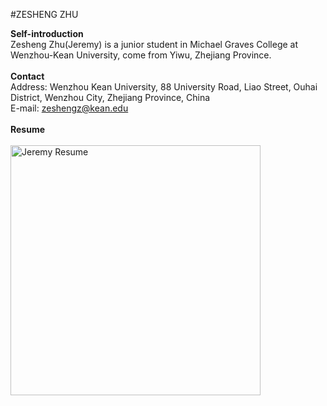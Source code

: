 #ZESHENG ZHU

**Self-introduction**<br>
Zesheng Zhu(Jeremy) is a junior student in Michael Graves College at Wenzhou-Kean University, come from Yiwu, Zhejiang Province.<br><br>
**Contact**<br>
Address: Wenzhou Kean University, 88 University Road, Liao Street, Ouhai District, Wenzhou City, Zhejiang Province, China<br>
E-mail: zeshengz@kean.edu<br><br>
**Resume**<br><br>
<img alt="Jeremy Resume" src="https://github.com/steenblikrs/2021-Spring-Studio/blob/68482a2b9dcbca09c6993f099fbc840a74d788fe/students/Jeremy/resume.png?raw=true" width="400">
